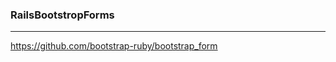 ### RailsBootstropForms
---

https://github.com/bootstrap-ruby/bootstrap_form

```
```

```ruby
```

```
```

